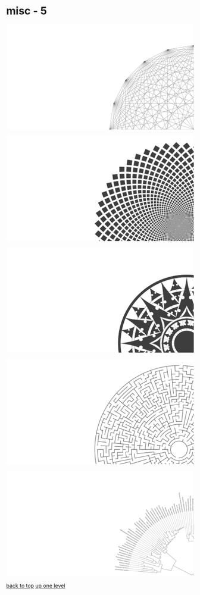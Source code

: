 # misc - 5
[![20_ponted_cross_graph.png](/terminal/grey%20on%20alpha/big/misc/20_ponted_cross_graph.png "20_ponted_cross_graph.png")](/terminal/grey%20on%20alpha/big/misc/20_ponted_cross_graph.png)

[![circle_squares.png](/terminal/grey%20on%20alpha/big/misc/circle_squares.png "circle_squares.png")](/terminal/grey%20on%20alpha/big/misc/circle_squares.png)

[![compass_rose_cantino.png](/terminal/grey%20on%20alpha/big/misc/compass_rose_cantino.png "compass_rose_cantino.png")](/terminal/grey%20on%20alpha/big/misc/compass_rose_cantino.png)

[![maze.png](/terminal/grey%20on%20alpha/big/misc/maze.png "maze.png")](/terminal/grey%20on%20alpha/big/misc/maze.png)

[![tree_of_life_svg.png](/terminal/grey%20on%20alpha/big/misc/tree_of_life_svg.png "tree_of_life_svg.png")](/terminal/grey%20on%20alpha/big/misc/tree_of_life_svg.png)



[back to top](#)
[up one level](/terminal/grey%20on%20alpha/big/README.MD)
